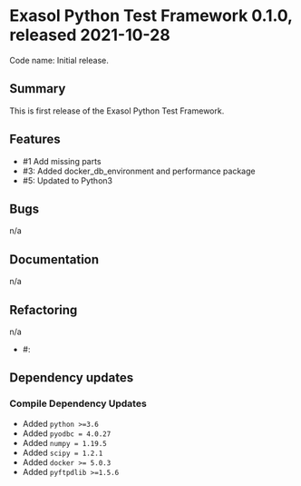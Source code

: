 # Exasol Python Test Framework 0.1.0, released 2021-10-28
 
Code name: Initial release.

## Summary

This is first release of the Exasol Python Test Framework. 

## Features
 - #1 Add missing parts
 - #3: Added docker_db_environment and performance package
 - #5: Updated to Python3

## Bugs

n/a

## Documentation

n/a

## Refactoring

n/a

* #<GitHub issue number>: <issue comment>

## Dependency updates

### Compile Dependency Updates

* Added `python >=3.6`
* Added `pyodbc = 4.0.27`
* Added `numpy = 1.19.5`
* Added `scipy = 1.2.1`
* Added `docker >= 5.0.3`
* Added `pyftpdlib >=1.5.6`
